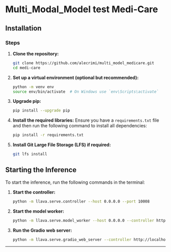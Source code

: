# Multi_Modal_Model test Medi-Care 


## Installation

### Steps

1. **Clone the repository:**
    ```sh
    git clone https://github.com/alecrimi/multi_model_medicare.git
    cd medi-care
    ```

2. **Set up a virtual environment (optional but recommended):**
    ```sh
    python -m venv env
    source env/bin/activate  # On Windows use `env\Scripts\activate`
    ```

3. **Upgrade pip:**
    ```sh
    pip install --upgrade pip
    ```

4. **Install the required libraries:**
    Ensure you have a `requirements.txt` file and then run the following command to install all dependencies:
    ```sh
    pip install -r requirements.txt
    ```

5. **Install Git Large File Storage (LFS) if required:**
    ```sh
    git lfs install
    ```

## Starting the Inference

To start the inference, run the following commands in the terminal:

1. **Start the controller:**
    ```sh
    python -m llava.serve.controller --host 0.0.0.0 --port 10008
    ```

2. **Start the model worker:**
    ```sh
    python -m llava.serve.model_worker --host 0.0.0.0 --controller http://localhost:10008 --port 40000 --worker http://localhost:40000 --model-path /teamspace/studios/this_studio/Medi-Care/LLaVA-Med-weights --multi-modal --num-gpus 1
    ```

3. **Run the Gradio web server:**
    ```sh
    python -m llava.serve.gradio_web_server --controller http://localhost:10008 --share
    ```


---


